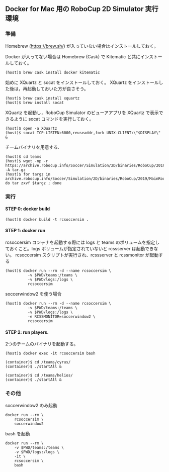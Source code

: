 ## Docker for Mac 用の RoboCup 2D Simulator 実行環境

### 準備

Homebrew (https://brew.sh/) が入っていない場合はインストールしておく。

Docker が入ってない場合は Homebrew (Cask) で Kitematic と共にインストールしておく。
~~~console
(host)$ brew cask install docker kitematic
~~~

始めに XQuartz と socat をインストールしておく。
XQuartz をインストールした後は，再起動しておいた方が良さそう。
~~~console
(host)$ brew cask install xquartz
(host)$ brew install socat
~~~

XQuartz を起動し，RoboCup Simulator のビューアアプリを XQuartz で表示できるように socat コマンドを実行しておく。
~~~console
(host)$ open -a XQuartz
(host)$ socat TCP-LISTEN:6000,reuseaddr,fork UNIX-CLIENT:\"$DISPLAY\" &
~~~

チームバイナリを用意する.
~~~console
(host)$ cd teams
(host)$ wget -np -r https://archive.robocup.info/Soccer/Simulation/2D/binaries/RoboCup/2019/MainRound/ -A tar.gz
(host)$ for targz in archive.robocup.info/Soccer/Simulation/2D/binaries/RoboCup/2019/MainRound/*tar.gz; do tar zxvf $targz ; done
~~~

### 実行

#### STEP 0: docker build
~~~console
(host)$ docker build -t rcsoccersim .
~~~

#### STEP 1: docker run 

rcsoccersim コンテナを起動する際には logs と teams のボリュームを指定しておくこと。logs ボリュームが指定されていないと rcssserver は起動できない。
rcsoccersim スクリプトが実行され、rcssserver と rcssmonitor が起動する
~~~console
(host)$ docker run --rm -d --name rcsoccersim \
          -v $PWD/teams:/teams \
          -v $PWD/logs:/logs \
          rcsoccersim
~~~

soccerwindow2 を使う場合
~~~console
(host)$ docker run --rm -d --name rcsoccersim \
          -v $PWD/teams:/teams \
          -v $PWD/logs:/logs \
          -e RCSSMONITOR=soccerwindow2 \
          rcsoccersim
~~~

#### STEP 2: run players.

2つのチームのバイナリを起動する。
~~~console
(host)$ docker exec -it rcsoccersim bash

(container)$ cd /teams/cyrus/
(container)$ ./startAll &

(container)$ cd /teams/helios/
(container)$ ./startAll &
~~~
### その他

soccerwindow2 のみ起動
```
docker run --rm \
	rcsoccersim \
	soccerwindow2
```

bash を起動
```
docker run --rm \
	-v $PWD/teams:/teams \
	-v $PWD/logs:/logs \
	-it \
	rcsoccersim \
    bash
```

